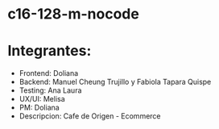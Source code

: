 # c16-128-m-nocode
# Integrantes:
- Frontend: Doliana
- Backend: Manuel Cheung Trujillo y Fabiola Tapara Quispe
- Testing: Ana Laura
- UX/UI: Melisa
- PM: Doliana
- Descripcion: Cafe de Origen - Ecommerce
